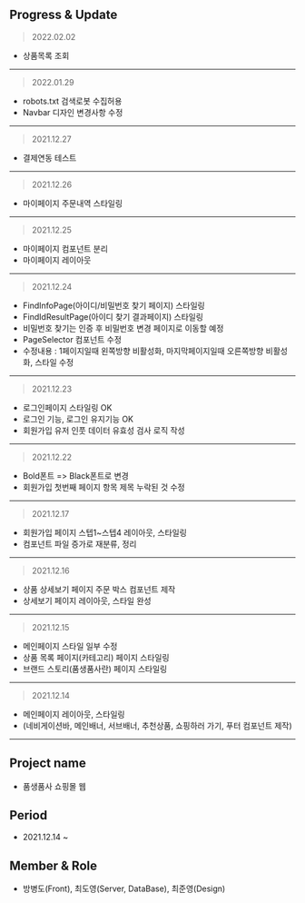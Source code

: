 ## Progress & Update

> 2022.02.02

-  상품목록 조회

---

> 2022.01.29

-  robots.txt 검색로봇 수집허용
-  Navbar 디자인 변경사항 수정

---

> 2021.12.27

-  결제연동 테스트

---

> 2021.12.26

-  마이페이지 주문내역 스타일링

---

> 2021.12.25

-  마이페이지 컴포넌트 분리
-  마이페이지 레이아웃

---

> 2021.12.24

-  FindInfoPage(아이디/비밀번호 찾기 페이지) 스타일링
-  FindIdResultPage(아이디 찾기 결과페이지) 스타일링
-  비밀번호 찾기는 인증 후 비밀번호 변경 페이지로 이동할 예정
-  PageSelector 컴포넌트 수정
-  수정내용 : 1페이지일때 왼쪽방향 비활성화, 마지막페이지일때 오른쪽방향 비활성화, 스타일 수정

---

> 2021.12.23

-  로그인페이지 스타일링 OK
-  로그인 기능, 로그인 유지기능 OK
-  회원가입 유저 인풋 데이터 유효성 검사 로직 작성

---

> 2021.12.22

-  Bold폰트 => Black폰트로 변경
-  회원가입 첫번째 페이지 항목 제목 누락된 것 수정

---

> 2021.12.17

-  회원가입 페이지 스텝1~스텝4 레이아웃, 스타일링
-  컴포넌트 파일 증가로 재분류, 정리

---

> 2021.12.16

-  상품 상세보기 페이지 주문 박스 컴포넌트 제작
-  상세보기 페이지 레이아웃, 스타일 완성

---

> 2021.12.15

-  메인페이지 스타일 일부 수정
-  상품 목록 페이지(카테고리) 페이지 스타일링
-  브랜드 스토리(품생품사란) 페이지 스타일링

---

> 2021.12.14

-  메인페이지 레이아웃, 스타일링
-  (네비게이션바, 메인배너, 서브배너, 추천상품, 쇼핑하러 가기, 푸터 컴포넌트 제작)

---

## Project name

-  품생품사 쇼핑몰 웹

## Period

-  2021.12.14 ~

## Member & Role

-  방병도(Front), 최도영(Server, DataBase), 최준영(Design)
